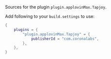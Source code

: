 Sources for the plugin `plugin.applovinMax.Tapjoy`.

Add following to your `build.settings` to use:
```lua
{
    plugins = {
        "plugin.applovinMax.Tapjoy" = {
            publisherId = "com.coronalabs",
        },
    },
}
```
